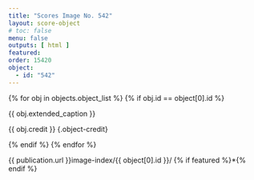 ```yaml
---
title: "Scores Image No. 542"
layout: score-object
# toc: false
menu: false
outputs: [ html ]
featured: 
order: 15420
object:
  - id: "542"
---
```


{% for obj in objects.object_list %}
{% if obj.id == object[0].id %}

{{ obj.extended_caption }}

{{ obj.credit }} {.object-credit}

{% endif %}
{% endfor %}

<div class="object-credit object-url is-print-only">

{{ publication.url }}image-index/{{ object[0].id }}/ {% if featured %}*{% endif %}

</div>
